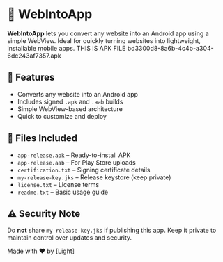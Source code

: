 # 📱 WebIntoApp

**WebIntoApp** lets you convert any website into an Android app using a simple WebView. Ideal for quickly turning websites into lightweight, installable mobile apps.
THIS IS APK FILE bd3300d8-8a6b-4c4b-a304-6dc243af7357.apk
## 🚀 Features

- Converts any website into an Android app
- Includes signed `.apk` and `.aab` builds
- Simple WebView-based architecture
- Quick to customize and deploy

## 📁 Files Included

- `app-release.apk` – Ready-to-install APK
- `app-release.aab` – For Play Store uploads
- `certification.txt` – Signing certificate details
- `my-release-key.jks` – Release keystore (keep private)
- `license.txt` – License terms
- `readme.txt` – Basic usage guide

## ⚠️ Security Note

Do **not** share `my-release-key.jks` if publishing this app. Keep it private to maintain control over updates and security.


Made with ❤️ by [Light]
